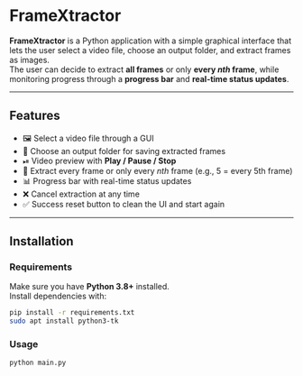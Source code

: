 # FrameXtractor

**FrameXtractor** is a Python application with a simple graphical interface that lets the user select a video file, choose an output folder, and extract frames as images.  
The user can decide to extract **all frames** or only **every *nth* frame**, while monitoring progress through a **progress bar** and **real-time status updates**.

---

## Features
- 🖼 Select a video file through a GUI
- 📂 Choose an output folder for saving extracted frames
- ⏯ Video preview with **Play / Pause / Stop**
- 🔢 Extract every frame or only every *nth* frame (e.g., 5 = every 5th frame)
- 📊 Progress bar with real-time status updates
- ❌ Cancel extraction at any time
- ✅ Success reset button to clean the UI and start again

---

## Installation

### Requirements
Make sure you have **Python 3.8+** installed.  
Install dependencies with:

```bash
pip install -r requirements.txt
sudo apt install python3-tk
```

### Usage

```bash    
python main.py
```